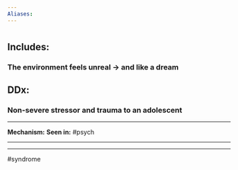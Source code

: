 ```yaml
---
Aliases: 
---
```

# 
## Includes:
### The environment feels unreal -> and like a dream

## DDx:
### Non-severe stressor and trauma to an adolescent

---
**Mechanism:**
**Seen in:** #psych 		

---


---
#syndrome 